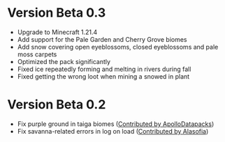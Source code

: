 # Version Beta 0.3
- Upgrade to Minecraft 1.21.4
- Add support for the Pale Garden and Cherry Grove biomes
- Add snow covering open eyeblossoms, closed eyeblossoms and pale moss carpets
- Optimized the pack significantly
- Fixed ice repeatedly forming and melting in rivers during fall
- Fixed getting the wrong loot when mining a snowed in plant

# Version Beta 0.2
- Fix purple ground in taiga biomes ([Contributed by ApolloDatapacks](https://github.com/slicedlime/seasons/pull/9))
- Fix savanna-related errors in log on load ([Contributed by Alasofia](https://github.com/slicedlime/seasons/pull/2))
